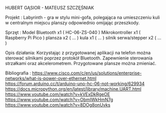 HUBERT GĄSIOR - MATEUSZ SZCZĘŚNIAK

Projekt :          Labyrinth - gra w stylu mini-gofa, polegająca na umieszczeniu kuli w centralnym miejscu planszy odpowiednio omijając przeszkody.
   
Sprzęt : 
               Model Bluetooth      x1 ( HC-06-ZS-040 )
               Mikrokontroller      x1 ( Raspberry Pi Pico )
               plansza              x2 ( ... )
               kula                 x1 ( ... )
               silnik serwa/stepper x2 ( ... )
               

Opis działania: 
                Korzystając z przygotowanej aplikacji na telefon można sterować silnikami poprzez protokół Bluetooth. 
                Zapewnienie sterowania strzałkami oraz akcelerometrem.
                Przygotowane plansze można zmieniać.

Bibliografia : 
                https://www.cisco.com/c/en/us/solutions/enterprise-networks/what-is-power-over-ethernet.html
                https://forum.arduino.cc/t/arduino-uno-hc-06-not-working/629934
                https://docs.micropython.org/en/latest/library/machine.UART.html
                https://www.youtube.com/watch?v=kVExDkRgeOE
                https://www.youtube.com/watch?v=ObmIWkHmN7g
                https://www.youtube.com/watch?v=8DOg8onUvks